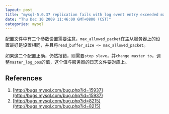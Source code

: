 ```yaml
---
layout: post
title: "mysql-5.0.37 replication fails with log event entry exceeded max_allowed_packet"
date: "Thu Dec 10 2009 11:46:00 GMT+0800 (CST)"
categories: mysql
---
```


配置文件中有二个参数设置需要注意，`max_allowed_packet`在主从服务器上的设置最好是设置相同，并且将`read_buffer_size <= max_allowed_packet`。

如果这二个配置正确，仍然报错，则需要`stop slave`，并`change master to`，调整`master_log_pos`的值，这个值与服务器的日志文件要对应上。

References
-----

1. [http://bugs.mysql.com/bug.php?id=15937](http://bugs.mysql.com/bug.php?id=15937)
2. [http://bugs.mysql.com/bug.php?id=8215](http://bugs.mysql.com/bug.php?id=8215)
